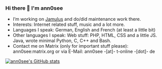 ### Hi there 👋 I'm ann0see


- I’m working on [Jamulus](https://jamulus.io) and do/did maintenance work there.
- Interests: Internet related stuff, music and a lot more. 
- Languages I speak: German, English and French (at least a little bit)
- Other languages I speak: Web stuff: PHP, HTML, CSS and a little JS. Java, wrote minimal Python, C, C++ and Bash.
- Contact me on Matrix (only for important stuff please): ann0see:matrix.org or via E-Mail: ann0see -[at]- t-online -[dot]- de

[![ann0see's GitHub stats](https://github-readme-stats.vercel.app/api?username=ann0see)](https://github.com/anuraghazra/github-readme-stats)

